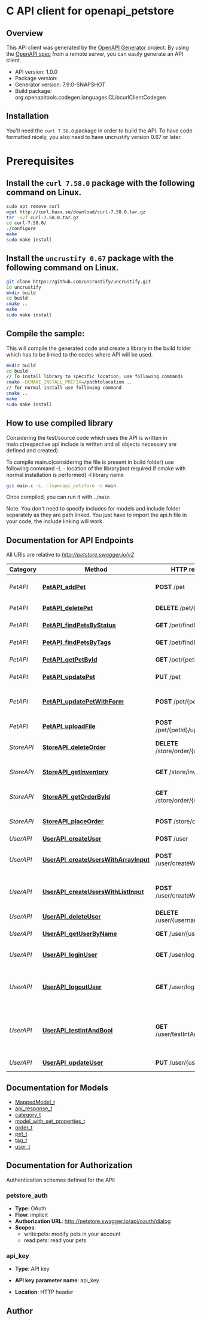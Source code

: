 # C API client for openapi_petstore

## Overview
This API client was generated by the [OpenAPI Generator](https://openapi-generator.tech) project. By using the [OpenAPI spec](https://openapis.org) from a remote server, you can easily generate an API client.

- API version: 1.0.0
- Package version: 
- Generator version: 7.9.0-SNAPSHOT
- Build package: org.openapitools.codegen.languages.CLibcurlClientCodegen

## Installation
You'll need the `curl 7.58.0` package in order to build the API. To have code formatted nicely, you also need to have uncrustify version 0.67 or later.

# Prerequisites

## Install the `curl 7.58.0` package with the following command on Linux.
```bash
sudo apt remove curl
wget http://curl.haxx.se/download/curl-7.58.0.tar.gz
tar -xvf curl-7.58.0.tar.gz
cd curl-7.58.0/
./configure
make
sudo make install
```
## Install the `uncrustify 0.67` package with the following command on Linux.
```bash
git clone https://github.com/uncrustify/uncrustify.git
cd uncrustify
mkdir build
cd build
cmake ..
make
sudo make install
```

## Compile the sample:
This will compile the generated code and create a library in the build folder which has to be linked to the codes where API will be used.
```bash
mkdir build
cd build
// To install library to specific location, use following commands
cmake -DCMAKE_INSTALL_PREFIX=/pathtolocation ..
// for normal install use following command
cmake ..
make
sudo make install
```
## How to use compiled library
Considering the test/source code which uses the API is written in main.c(respective api include is written and all objects necessary are defined and created)

To compile main.c(considering the file is present in build folder) use following command
-L - location of the library(not required if cmake with normal installation is performed)
-l library name
```bash
gcc main.c -L. -lopenapi_petstore -o main
```
Once compiled, you can run it with ``` ./main ```

Note: You don't need to specify includes for models and include folder separately as they are path linked. You just have to import the api.h file in your code, the include linking will work.

## Documentation for API Endpoints

All URIs are relative to *http://petstore.swagger.io/v2*

Category | Method | HTTP request | Description
------------ | ------------- | ------------- | -------------
*PetAPI* | [**PetAPI_addPet**](docs/PetAPI.md#PetAPI_addPet) | **POST** /pet | Add a new pet to the store
*PetAPI* | [**PetAPI_deletePet**](docs/PetAPI.md#PetAPI_deletePet) | **DELETE** /pet/{petId} | Deletes a pet
*PetAPI* | [**PetAPI_findPetsByStatus**](docs/PetAPI.md#PetAPI_findPetsByStatus) | **GET** /pet/findByStatus | Finds Pets by status
*PetAPI* | [**PetAPI_findPetsByTags**](docs/PetAPI.md#PetAPI_findPetsByTags) | **GET** /pet/findByTags | Finds Pets by tags
*PetAPI* | [**PetAPI_getPetById**](docs/PetAPI.md#PetAPI_getPetById) | **GET** /pet/{petId} | Find pet by ID
*PetAPI* | [**PetAPI_updatePet**](docs/PetAPI.md#PetAPI_updatePet) | **PUT** /pet | Update an existing pet
*PetAPI* | [**PetAPI_updatePetWithForm**](docs/PetAPI.md#PetAPI_updatePetWithForm) | **POST** /pet/{petId} | Updates a pet in the store with form data
*PetAPI* | [**PetAPI_uploadFile**](docs/PetAPI.md#PetAPI_uploadFile) | **POST** /pet/{petId}/uploadImage | uploads an image
*StoreAPI* | [**StoreAPI_deleteOrder**](docs/StoreAPI.md#StoreAPI_deleteOrder) | **DELETE** /store/order/{orderId} | Delete purchase order by ID
*StoreAPI* | [**StoreAPI_getInventory**](docs/StoreAPI.md#StoreAPI_getInventory) | **GET** /store/inventory | Returns pet inventories by status
*StoreAPI* | [**StoreAPI_getOrderById**](docs/StoreAPI.md#StoreAPI_getOrderById) | **GET** /store/order/{orderId} | Find purchase order by ID
*StoreAPI* | [**StoreAPI_placeOrder**](docs/StoreAPI.md#StoreAPI_placeOrder) | **POST** /store/order | Place an order for a pet
*UserAPI* | [**UserAPI_createUser**](docs/UserAPI.md#UserAPI_createUser) | **POST** /user | Create user
*UserAPI* | [**UserAPI_createUsersWithArrayInput**](docs/UserAPI.md#UserAPI_createUsersWithArrayInput) | **POST** /user/createWithArray | Creates list of users with given input array
*UserAPI* | [**UserAPI_createUsersWithListInput**](docs/UserAPI.md#UserAPI_createUsersWithListInput) | **POST** /user/createWithList | Creates list of users with given input array
*UserAPI* | [**UserAPI_deleteUser**](docs/UserAPI.md#UserAPI_deleteUser) | **DELETE** /user/{username} | Delete user
*UserAPI* | [**UserAPI_getUserByName**](docs/UserAPI.md#UserAPI_getUserByName) | **GET** /user/{username} | Get user by user name
*UserAPI* | [**UserAPI_loginUser**](docs/UserAPI.md#UserAPI_loginUser) | **GET** /user/login | Logs user into the system
*UserAPI* | [**UserAPI_logoutUser**](docs/UserAPI.md#UserAPI_logoutUser) | **GET** /user/logout | Logs out current logged in user session
*UserAPI* | [**UserAPI_testIntAndBool**](docs/UserAPI.md#UserAPI_testIntAndBool) | **GET** /user/testIntAndBool | test integer and boolean query parameters in API
*UserAPI* | [**UserAPI_updateUser**](docs/UserAPI.md#UserAPI_updateUser) | **PUT** /user/{username} | Updated user


## Documentation for Models

 - [MappedModel_t](docs/MappedModel.md)
 - [api_response_t](docs/api_response.md)
 - [category_t](docs/category.md)
 - [model_with_set_properties_t](docs/model_with_set_properties.md)
 - [order_t](docs/order.md)
 - [pet_t](docs/pet.md)
 - [tag_t](docs/tag.md)
 - [user_t](docs/user.md)


## Documentation for Authorization


Authentication schemes defined for the API:
### petstore_auth


- **Type**: OAuth
- **Flow**: implicit
- **Authorization URL**: http://petstore.swagger.io/api/oauth/dialog
- **Scopes**: 
  - write:pets: modify pets in your account
  - read:pets: read your pets

### api_key

- **Type**: API key

- **API key parameter name**: api_key
- **Location**: HTTP header


## Author



